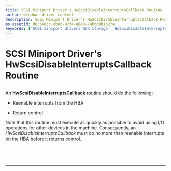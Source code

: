 ```yaml
---
title: SCSI Miniport Driver's HwScsiDisableInterruptsCallback Routine
author: windows-driver-content
description: SCSI Miniport Driver's HwScsiDisableInterruptsCallback Routine
ms.assetid: d6c668cc-cb8d-42f4-a6e0-74bbd8b1b27a
keywords: ["SCSI miniport drivers WDK storage , HwScsiDisableInterruptsCallback", "HwScsiDisableInterruptsCallback", "interrupts WDK SCSI"]
---
```


# SCSI Miniport Driver's HwScsiDisableInterruptsCallback Routine


## <span id="ddk_scsi_miniport_drivers_hwscsidisableinterruptscallback_routine_kg"></span><span id="DDK_SCSI_MINIPORT_DRIVERS_HWSCSIDISABLEINTERRUPTSCALLBACK_ROUTINE_KG"></span>


An [**HwScsiDisableInterruptsCallback**](https://msdn.microsoft.com/library/windows/hardware/ff557288) routine should do the following:

-   Reenable interrupts from the HBA

-   Return control

Note that this routine must execute as quickly as possible to avoid using I/O operations for other devices in the machine. Consequently, an *HwScsiDisableInterruptsCallback* must do no more than reenable interrupts on the HBA before it returns control.

 

 


--------------------


